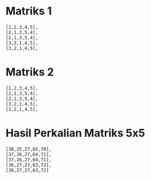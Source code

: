 # Matriks 1
    [1,2,3,4,5],
    [2,1,3,5,4],
    [2,1,3,5,4],
    [3,2,1,4,5],
    [3,2,1,4,5],

# Matriks 2
    [1,2,3,4,5],
    [2,1,3,5,4],
    [2,1,3,5,4],
    [3,2,1,4,5],
    [3,2,1,4,5],

# Hasil Perkalian Matriks 5x5
    [38,25,27,65,70],
    [37,26,27,64,71],
    [37,26,27,64,71],
    [36,27,27,63,72],
    [36,27,27,63,72]